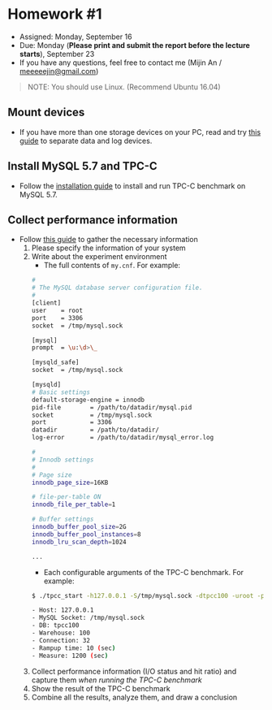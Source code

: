 # Homework #1

- Assigned: Monday, September 16
- Due: Monday (**Please print and submit the report before the lecture starts**), September 23
- If you have any questions, feel free to contact me (Mijin An / meeeeejin@gmail.com)

> NOTE: You should use Linux. (Recommend Ubuntu 16.04)

## Mount devices

- If you have more than one storage devices on your PC, read and try [this guide](reference/mount-guide.md) to separate data and log devices.

## Install MySQL 5.7 and TPC-C

- Follow the [installation guide](reference/tpcc-mysql-guide.md) to install and run TPC-C benchmark on MySQL 5.7.

## Collect performance information

- Follow [this guide](reference/performance-analysis-guide.md) to gather the necessary information
    1. Please specify the information of your system
    2. Write about the experiment environment
        - The full contents of `my.cnf`. For example:
        ```bash
        #
        # The MySQL database server configuration file.
        #
        [client]
        user    = root
        port    = 3306
        socket  = /tmp/mysql.sock

        [mysql]
        prompt  = \u:\d>\_

        [mysqld_safe]
        socket  = /tmp/mysql.sock

        [mysqld]
        # Basic settings
        default-storage-engine = innodb
        pid-file        = /path/to/datadir/mysql.pid
        socket          = /tmp/mysql.sock
        port            = 3306
        datadir         = /path/to/datadir/
        log-error       = /path/to/datadir/mysql_error.log

        #
        # Innodb settings
        #
        # Page size
        innodb_page_size=16KB

        # file-per-table ON
        innodb_file_per_table=1

        # Buffer settings
        innodb_buffer_pool_size=2G
        innodb_buffer_pool_instances=8
        innodb_lru_scan_depth=1024

        ...
        ```
        - Each configurable arguments of the TPC-C benchmark. For example:
        ```bash
        $ ./tpcc_start -h127.0.0.1 -S/tmp/mysql.sock -dtpcc100 -uroot -pyourPassword -w100 -c32 -r10 -l1200

        - Host: 127.0.0.1
        - MySQL Socket: /tmp/mysql.sock
        - DB: tpcc100
        - Warehouse: 100
        - Connection: 32
        - Rampup time: 10 (sec)
        - Measure: 1200 (sec)
        ```
    3. Collect performance information (I/O status and hit ratio) and capture them *when running the TPC-C benchmark*
    4. Show the result of the TPC-C benchmark
    5. Combine all the results, analyze them, and draw a conclusion